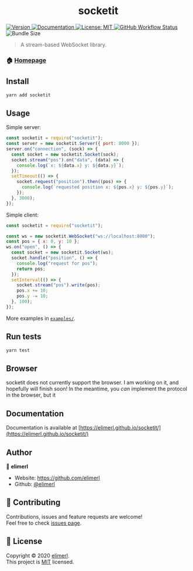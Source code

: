 <h1 align="center">socketit</h1>
<p>
 <a href="https://npm.im/socketit" target="_blank">

<img alt="Version" src="https://img.shields.io/npm/v/socketit?style=flat-square"> 
  </a>

 <a href="https://elimerl.github.io/socketit/" target="_blank">
    <img alt="Documentation" src="https://img.shields.io/badge/documentation-yes-brightgreen.svg?style=flat-square" />
  </a>
  <a href="https://choosealicense.com/licenses/mit/" target="_blank">
    <img alt="License: MIT" src="https://img.shields.io/badge/License-MIT-yellow.svg?style=flat-square" />
  </a>
  <a href="https://github.com/elimerl/socketit/actions?query=workflow%3A%22Node.js+CI%22">
  <img alt="GitHub Workflow Status" src="https://img.shields.io/github/workflow/status/elimerl/socketit/Node.js%20CI?style=flat-square">
  </a>
  <img alt="Bundle Size" src="https://img.shields.io/bundlephobia/min/socketit?style=flat-square">
</p>

> A stream-based WebSocket library.

### 🏠 [Homepage](https://github.com/elimerl/socketit)

## Install

```sh
yarn add socketit
```

## Usage

Simple server:

```js
const socketit = require("socketit");
const server = new socketit.Server({ port: 8000 });
server.on("connection", (sock) => {
  const socket = new socketit.Socket(sock);
  socket.stream("pos").on("data", (data) => {
    console.log(`x: ${data.x} y: ${data.y}`);
  });
  setTimeout(() => {
    socket.request("position").then((pos) => {
      console.log(`requested position x: ${pos.x} y: ${pos.y}`);
    });
  }, 3000);
});
```

Simple client:

```js
const socketit = require("socketit");

const ws = new socketit.WebSocket("ws://localhost:8000");
const pos = { x: 0, y: 10 };
ws.on("open", () => {
  const socket = new socketit.Socket(ws);
  socket.handle("position", () => {
    console.log("request for pos");
    return pos;
  });
  setInterval(() => {
    socket.stream("pos").write(pos);
    pos.x += 10;
    pos.y -= 10;
  }, 100);
});
```

More examples in [`examples/`](https://github.com/elimerl/socketit/tree/master/examples).

## Run tests

```sh
yarn test
```

## Browser

socketit does not currently support the browser. I am working on it, and hopefully will finish soon! In the meantime, you _can_ implement the protocol in the browser, but it

## Documentation

Documentation is available at [https://elimerl.github.io/socketit/](https://elimerl.github.io/socketit/)

## Author

👤 **elimerl**

- Website: https://github.com/elimerl
- Github: [@elimerl](https://github.com/elimerl)

## 🤝 Contributing

Contributions, issues and feature requests are welcome!<br />Feel free to check [issues page](https://github.com/elimerl/socketit/issues).

## 📝 License

Copyright © 2020 [elimerl](https://github.com/elimerl).<br />
This project is [MIT](https://choosealicense.com/licenses/mit/) licensed.
